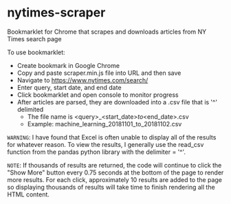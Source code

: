 # nytimes-scraper
Bookmarklet for Chrome that scrapes and downloads articles from NY Times search page

To use bookmarklet:
- Create bookmark in Google Chrome
- Copy and paste scraper.min.js file into URL and then save
- Navigate to https://www.nytimes.com/search/
- Enter query, start date, and end date
- Click bookmarklet and open console to monitor progress
- After articles are parsed, they are downloaded into a .csv file that is '^' delimited
  - The file name is \<query>_\<start_date>_to_\<end_date>.csv
  - Example: machine_learning_20181101_to_20181102.csv

`WARNING`: I have found that Excel is often unable to display all of the results for whatever reason. To view the results, I generally use the read_csv function from the pandas python library with the delimiter = '^'.

`NOTE`: If thousands of results are returned, the code will continue to click the "Show More" button every 0.75 seconds at the bottom of the page to render more results. For each click, approximately 10 results are added to the page so displaying thousands of results will take time to finish rendering all the HTML content. 
